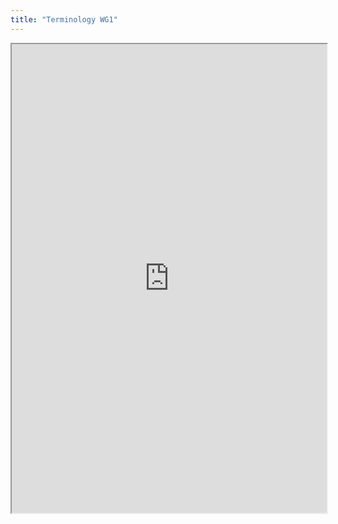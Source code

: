 ```yaml
---
title: "Terminology WG1"
---
```



<iframe height="750" width="100%" src="https://ewelton.github.io/ktest/wiki.html#Terminology%20WG1"></iframe>
